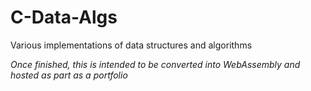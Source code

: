 # C-Data-Algs
Various implementations of data structures and algorithms

_Once finished, this is intended to be converted into WebAssembly and hosted as part as a portfolio_
